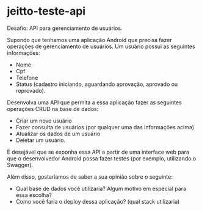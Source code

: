 # jeitto-teste-api

Desafio: API para gerenciamento de usuários. 

Supondo que tenhamos uma aplicação Android que precisa fazer operações de gerenciamento de usuários. Um usuário possui as seguintes informações: 
- Nome 
- Cpf
- Telefone
- Status (cadastro iniciando, aguardando aprovação, aprovado ou reprovado).

Desenvolva uma API que permita a essa aplicação fazer as seguintes operações CRUD na base de dados: 
- Criar um novo usuário 
- Fazer consulta de usuários (por qualquer uma das informações acima)
- Atualizar os dados de um usuário 
- Deletar um usuário. 

É desejável que se exponha essa API a partir de uma interface web para que o desenvolvedor Android possa fazer testes (por exemplo, utilizando o Swagger).

Além disso, gostaríamos de saber a sua opinião sobre o seguinte: 

- Qual base de dados você utilizaria? Algum motivo em especial para essa escolha? 
- Como você faria o deploy dessa aplicação? (qual stack utilizaria)
 
